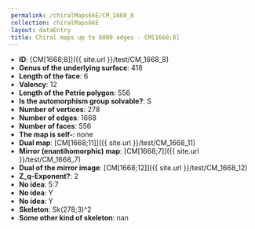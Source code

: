 ```yaml
--- 
 permalink: /chiralMaps6kE/CM_1668_8 
 collection: chiralMaps6kE
 layout: dataEntry
 title: Chiral maps up to 6000 edges - CM[1668;8]
---
```


- **ID**: [CM[1668;8]]({{ site.url }}/test/CM_1668_8)
- **Genus of the underlying surface**: 418
- **Length of the face**: 6
- **Valency**: 12
- **Length of the Petrie polygon**: 556
- **Is the automorphism group solvable?**: S
- **Number of vertices**: 278
- **Number of edges**: 1668
- **Number of faces**: 556
- **The map is self-**: none
- **Dual map**: [CM[1668;11]]({{ site.url }}/test/CM_1668_11)
- **Mirror (enantihomorphic) map**: [CM[1668;7]]({{ site.url }}/test/CM_1668_7)
- **Dual of the mirror image**: [CM[1668;12]]({{ site.url }}/test/CM_1668_12)
- **Z_q-Exponent?**: 2
- **No idea**:  5:7
- **No idea**: Y
- **No idea**: Y
- **Skeleton**: Sk(278;3)^2
- **Some other kind of skeleton**: nan
